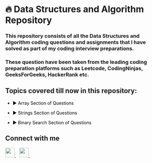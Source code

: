 # 🔥 Data Structures and Algorithm Repository

### This repository consists of all the Data Structures and Algorithm coding questions and assignments that I have solved as part of my coding interview preparations.

### These question have been taken from the leading coding preparation platforms such as Leetcode, CodingNinjas, GeeksForGeeks, HackerRank etc.

## Topics covered till now in this repository:

- <a href="https://github.com/AqibJavaid899/DSA_Preparations/tree/master/Arrays" title="Visit the Array Section of Questions" style="background-color:#FFFFFF;color:#000000;text-decoration:none">▶ Array Section of Questions </a>

- <a href="https://github.com/AqibJavaid899/DSA_Preparations/tree/master/Strings" title="Visit the Strings Section of Questions" style="background-color:#FFFFFF;color:#000000;text-decoration:none">▶ Strings Section of Questions </a>

- <a href="https://github.com/AqibJavaid899/DSA_Preparations/tree/master/BinarySearch" title="Visit the Binary Search Section of Questions" style="background-color:#FFFFFF;color:#000000;text-decoration:none">▶ Binary Search Section of Questions </a>

## Connect with me

  <a href="https://twitter.com/its_aqibzid">
    <img width="30px" src="https://www.vectorlogo.zone/logos/twitter/twitter-official.svg" />
  </a>&ensp;
  <a href="https://www.linkedin.com/in/aqib-javaid-b52124186/">
    <img width="30px" src="https://www.vectorlogo.zone/logos/linkedin/linkedin-icon.svg" />
  </a>&ensp;
  </a>
